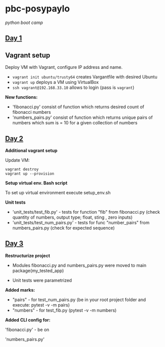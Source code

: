 # pbc-posypaylo
*python boot camp*

## [Day 1](https://gist.github.com/extsoft/bf1b9884cbaccf1eb2efd0330ae542c7)

## Vagrant setup
Deploy VM with Vagrant, configure IP address and name. 
  - `vagrant init ubuntu/trusty64` creates Vargantfile with desired Ubuntu
  - `vagrant up` deploys a VM using VirtualBox
  - `ssh vagrant@192.168.33.10` allows to login (pass is `vagrant`)
  
**New functions:**
- 'fibonacci.py' consist of function which returns desired count of fibonacci numbers
- 'numbers_pairs.py' consist of function which returns unique pairs of numbers which sum is = 10 for a given collection of numbers


## [Day 2](https://gist.github.com/extsoft/6aab6d4a3d143f40029233015508eab1)

**Additional vagrant setup**

Update VM:
```
vagrant destroy
vagrant up --provision
```

**Setup virtual env. Bash script**

To set up virtual environment execute setup_env.sh 

**Unit tests**

- 'unit_tests/test_fib.py' - tests for function "fib" from fibonacci.py (check quantity of numbers,
 output type; float, sting , zero inputs)
- 'unit_tests/test_num_pairs.py' - tests for func "number_pairs" from numbers_pairs.py (check for expected sequence)


## [Day 3](https://gist.github.com/extsoft/f9963e86d9162604fe2d012b0653d7d0)

**Restructurize project**

- Modules fibonacci.py and numbers_pairs.py were moved to main package(my_tested_app)

- Unit tests were parametrized

**Added marks:**

- "pairs" - for test_num_pairs.py (be in your root project folder and execute: pytest -v -m pairs)
- "numbers" - for test_fib.py (pytest -v -m numbers)
          
**Added CLI config for:**

'fibonacci.py' - be on 

'numbers_pairs.py'